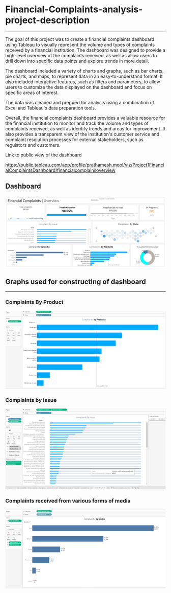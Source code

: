 # Financial-Complaints-analysis-project-description

_________________________________________________________________________________________________________________________________________________________________________



The goal of this project was to create a financial complaints dashboard using Tableau to visually represent the volume and types of complaints received by a financial institution. The dashboard was designed to provide a high-level overview of the complaints received, as well as allow users to drill down into specific data points and explore trends in more detail.

The dashboard included a variety of charts and graphs, such as bar charts, pie charts, and maps, to represent data in an easy-to-understand format. It also included interactive features, such as filters and parameters, to allow users to customize the data displayed on the dashboard and focus on specific areas of interest.

The data was cleaned and prepped for analysis using a combination of Excel and Tableau's data preparation tools.

Overall, the financial complaints dashboard provides a valuable resource for the financial institution to monitor and track the volume and types of complaints received, as well as identify trends and areas for improvement. It also provides a transparent view of the institution's customer service and complaint resolution processes for external stakeholders, such as regulators and customers.


Link to public view of the dashboard

https://public.tableau.com/app/profile/prathamesh.mool/viz/Project1FinancialComplaintsDashboard/financialcomplainsoverview


## Dashboard 
![db_objects](images/Financial_complaint_over_view.png)

## Graphs used for constructing of dashboard

_____________________________________________________________________________________________________________________________________________________________________

### Complaints By Product
![db_objects](images/Complaints_by_product.png)

### Complaints by issue
![db_objects](images/complaints_by_issue.png)

### Complaints received from various forms of media
![db_objects](images/complaints_by_media.png)

